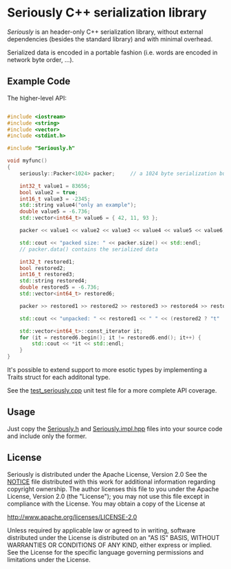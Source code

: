 Seriously C++ serialization library
===================================

_Seriously_ is an header-only C++ serialization library, without external
dependencies (besides the standard library) and with minimal overhead.

Serialized data is encoded in a portable fashion (i.e. words are encoded in network
byte order, ...).

Example Code
------------

The higher-level API:

```c++

#include <iostream>
#include <string>
#include <vector>
#include <stdint.h>

#include "Seriously.h"

void myfunc()
{
	seriously::Packer<1024> packer;		// a 1024 byte serialization buffer

	int32_t value1 = 83656;
	bool value2 = true;
	int16_t value3 = -2345;
	std::string value4("only an example");
	double value5 = -6.736;
	std::vector<int64_t> value6 = { 42, 11, 93 };

	packer << value1 << value2 << value3 << value4 << value5 << value6;

	std::cout << "packed size: " << packer.size() << std::endl;
	// packer.data() contains the serialized data

	int32_t restored1;
	bool restored2;
	int16_t restored3;
	std::string restored4;
	double restored5 = -6.736;
	std::vector<int64_t> restored6;

	packer >> restored1 >> restored2 >> restored3 >> restored4 >> restored5 >> restored6;

	std::cout << "unpacked: " << restored1 << " " << (restored2 ? "t" : "f") << " " << restored3 << " " << restored4 << " " << restored5 << std::endl;

	std::vector<int64_t>::const_iterator it;
	for (it = restored6.begin(); it != restored6.end(); it++) {
		std::cout << *it << std::endl;
	}
}
```

It's possible to extend support to more esotic types by implementing a Traits struct for each additonal type.

See the [test_seriously.cpp](test_seriously.cpp) unit test file for a more complete API coverage.

Usage
-----

Just copy the [Seriously.h](Seriously.h) and [Seriously.impl.hpp](Seriously.impl.hpp) files into your source code and include only the former.

License
-------

Seriously is distributed under the Apache License, Version 2.0
See the [NOTICE](NOTICE) file distributed with this work for
additional information regarding copyright ownership.
The author licenses this file to you under the Apache
License, Version 2.0 (the "License"); you may not use
this file except in compliance with the License.
You may obtain a copy of the License at

  http://www.apache.org/licenses/LICENSE-2.0

Unless required by applicable law or agreed to in writing,
software distributed under the License is distributed on an
"AS IS" BASIS, WITHOUT WARRANTIES OR CONDITIONS OF ANY
KIND, either express or implied.  See the License for the
specific language governing permissions and limitations
under the License.
